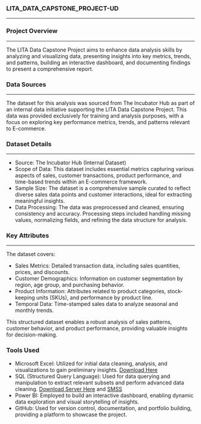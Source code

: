 ### LITA_DATA_CAPSTONE_PROJECT-UD
---
### Project Overview
----
The LITA Data Capstone Project aims to enhance data analysis skills by analyzing and visualizing data, presenting insights into key metrics, 
trends, and patterns, building an interactive dashboard, and documenting findings to present a comprehensive report.

### Data Sources
----
The dataset for this analysis was sourced from The Incubator Hub as part of an internal data initiative supporting the LITA Data Capstone Project. This data was provided exclusively for training and analysis purposes, with a focus on exploring key performance metrics, trends, and patterns relevant to E-commerce.

### Dataset Details
----
- Source: The Incubator Hub (Internal Dataset)
- Scope of Data: This dataset includes essential metrics capturing various aspects of sales, customer transactions, product performance, and time-based trends within an E-commerce framework.
- Sample Size: The dataset is a comprehensive sample curated to reflect diverse sales data points and customer interactions, ideal for extracting meaningful insights.
- Data Processing: The data was preprocessed and cleaned, ensuring consistency and accuracy. Processing steps included handling missing values, normalizing fields, and refining the data structure for analysis.
  
### Key Attributes
---
The dataset covers:

- Sales Metrics: Detailed transaction data, including sales quantities, prices, and discounts.
- Customer Demographics: Information on customer segmentation by region, age group, and purchasing behavior.
- Product Information: Attributes related to product categories, stock-keeping units (SKUs), and performance by product line.
- Temporal Data: Time-stamped sales data to analyze seasonal and monthly trends.
  
This structured dataset enables a robust analysis of sales patterns, customer behavior, and product performance, providing valuable insights for decision-making.

### Tools Used
- Microsoft Excel: Utilized for initial data cleaning, analysis, and visualizations to gain preliminary insights. [Download Here](https://www.microsoft.com)  
- SQL (Structured Query Language): Used for data querying and manipulation to extract relevant subsets and perform advanced data cleaning. [Download Server Here](https://www.microsoft.com/en-us/sql-server/sql-server-downloads) and [SMSS](https://learn.microsoft.com/en-us/sql/ssms/download-sql-server-management-studio-ssms?view=sql-server-ver16&redirectedfrom=MSDN)
- Power BI: Employed to build an interactive dashboard, enabling dynamic data exploration and visual storytelling of insights.
- GitHub: Used for version control, documentation, and portfolio building, providing a platform to showcase the project.


